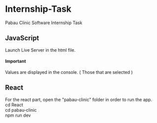 # Internship-Task
Pabau Clinic Software Internship Task

## JavaScript
Launch Live Server in the html file.
#### Important
Values are displayed in the console. ( Those that are selected )

## React
For the react part, open the "pabau-clinic" folder in order to run the app.<br />
cd React <br />
cd pabau-clinic <br />
npm run dev <br />
